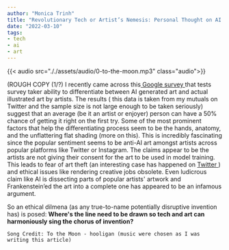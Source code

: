 ```yaml
---
author: "Monica Trinh"
title: "Revolutionary Tech or Artist’s Nemesis: Personal Thought on AI Art As an Art Doer"
date: "2022-03-10"
tags: 
- tech
- ai
- art
---
```


    
    
{{< audio src="././assets/audio/0-to-the-moon.mp3" class="audio">}} 


(ROUGH COPY (1/?) I recently came across this<a href=”https://docs.google.com/forms/d/e/1FAIpQLSdhEpBRnOwiFI-ieNKKu3Y0KcoFbd_ZWod1LeyoV6EEfY78HA/viewform”>  Google survey </a> that tests survey taker ability to differentiate between AI generated art and actual illustrated art by artists. The results ( this data is taken from my mutuals on Twitter and the sample size is not large enough to be taken seriously) suggest that an average (be it an artist or enjoyer) person can have a 50% chance of getting it right on the first try. Some of the most prominent factors that help the differentiating process seem to be the hands, anatomy, and the unflattering flat shading (more on this). This is incredibly fascinating since the popular sentiment seems to be anti-AI art amongst artists across popular platforms like Twitter or Instagram. The claims appear to be the artists are not giving their consent for the art to be used in model training. This leads to fear of art theft (an interesting case has happened on <a href="https://twitter.com/GenelJumalon/status/1580401094454222848?s=20&t=SnHfegipHc8zVEbY6lqXTA"> Twitter </a>) and ethical issues like rendering creative jobs obsolete. Even ludicrous claim like AI is dissecting parts of popular artists' artwork and Frankenstein’ed the art into a complete one has appeared to be an infamous argument. 

So an ethical dilmena (as any true-to-name potentially disruptive invention has) is posed: <b>Where's the line need to be drawn so tech and art can harmoniously sing the chorus of invention? </b>



    Song Credit: To the Moon - hooligan (music were chosen as I was writing this article)